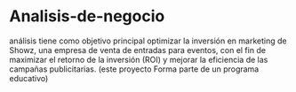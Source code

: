 # Analisis-de-negocio
análisis tiene como objetivo principal optimizar la inversión en marketing de Showz, una empresa de venta de entradas para eventos, con el fin de maximizar el retorno de la inversión (ROI) y mejorar la eficiencia de las campañas publicitarias. (este proyecto Forma parte de un programa educativo)
